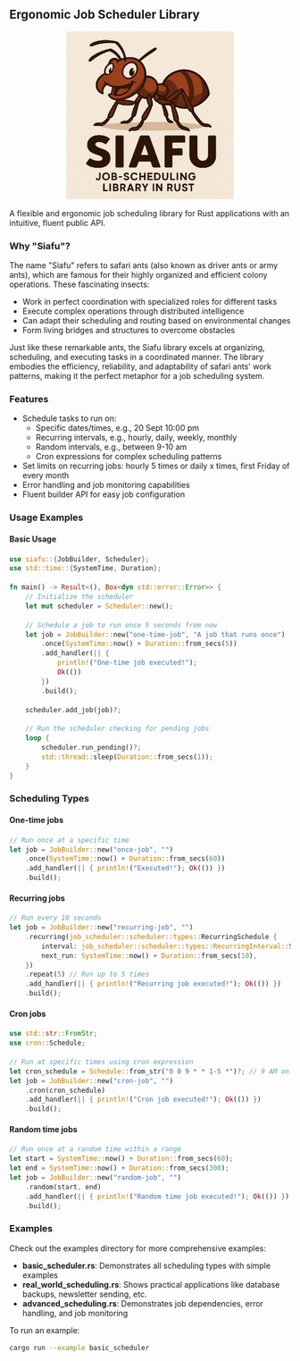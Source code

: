 ## Ergonomic Job Scheduler Library

<p align="center">
  <img src="siafu.png" alt="Siafu (Safari Ants)" width="300">
</p>

A flexible and ergonomic job scheduling library for Rust applications with an intuitive, fluent public API.

### Why "Siafu"?

The name "Siafu" refers to safari ants (also known as driver ants or army ants), which are famous for their highly organized and efficient colony operations. These fascinating insects:

- Work in perfect coordination with specialized roles for different tasks
- Execute complex operations through distributed intelligence
- Can adapt their scheduling and routing based on environmental changes
- Form living bridges and structures to overcome obstacles

Just like these remarkable ants, the Siafu library excels at organizing, scheduling, and executing tasks in a coordinated manner. The library embodies the efficiency, reliability, and adaptability of safari ants' work patterns, making it the perfect metaphor for a job scheduling system.

### Features

- Schedule tasks to run on:
  - Specific dates/times, e.g., 20 Sept 10:00 pm
  - Recurring intervals, e.g., hourly, daily, weekly, monthly
  - Random intervals, e.g., between 9-10 am
  - Cron expressions for complex scheduling patterns
- Set limits on recurring jobs: hourly 5 times or daily x times, first Friday of every month
- Error handling and job monitoring capabilities
- Fluent builder API for easy job configuration

### Usage Examples

#### Basic Usage

```rust
use siafu::{JobBuilder, Scheduler};
use std::time::{SystemTime, Duration};

fn main() -> Result<(), Box<dyn std::error::Error>> {
    // Initialize the scheduler
    let mut scheduler = Scheduler::new();
    
    // Schedule a job to run once 5 seconds from now
    let job = JobBuilder::new("one-time-job", "A job that runs once")
        .once(SystemTime::now() + Duration::from_secs(5))
        .add_handler(|| {
            println!("One-time job executed!");
            Ok(())
        })
        .build();
        
    scheduler.add_job(job)?;
    
    // Run the scheduler checking for pending jobs
    loop {
        scheduler.run_pending()?;
        std::thread::sleep(Duration::from_secs(1));
    }
}
```

### Scheduling Types

#### One-time jobs

```rust
// Run once at a specific time
let job = JobBuilder::new("once-job", "")
    .once(SystemTime::now() + Duration::from_secs(60))
    .add_handler(|| { println!("Executed!"); Ok(()) })
    .build();
```

#### Recurring jobs

```rust
// Run every 10 seconds
let job = JobBuilder::new("recurring-job", "")
    .recurring(job_scheduler::scheduler::types::RecurringSchedule {
        interval: job_scheduler::scheduler::types::RecurringInterval::Secondly(Some(10)),
        next_run: SystemTime::now() + Duration::from_secs(10),
    })
    .repeat(5) // Run up to 5 times
    .add_handler(|| { println!("Recurring job executed!"); Ok(()) })
    .build();
```

#### Cron jobs

```rust
use std::str::FromStr;
use cron::Schedule;

// Run at specific times using cron expression
let cron_schedule = Schedule::from_str("0 0 9 * * 1-5 *")?; // 9 AM on weekdays
let job = JobBuilder::new("cron-job", "")
    .cron(cron_schedule)
    .add_handler(|| { println!("Cron job executed!"); Ok(()) })
    .build();
```

#### Random time jobs

```rust
// Run once at a random time within a range
let start = SystemTime::now() + Duration::from_secs(60);
let end = SystemTime::now() + Duration::from_secs(300);
let job = JobBuilder::new("random-job", "")
    .random(start, end)
    .add_handler(|| { println!("Random time job executed!"); Ok(()) })
    .build();
```

### Examples

Check out the examples directory for more comprehensive examples:

- **basic_scheduler.rs**: Demonstrates all scheduling types with simple examples
- **real_world_scheduling.rs**: Shows practical applications like database backups, newsletter sending, etc.
- **advanced_scheduling.rs**: Demonstrates job dependencies, error handling, and job monitoring

To run an example:

```bash
cargo run --example basic_scheduler
```